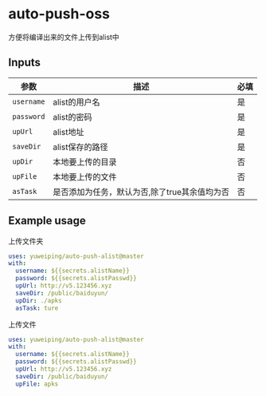 # auto-push-oss

方便将编译出来的文件上传到alist中

## Inputs

|参数|描述|必填|
|----|----|----|
|`username`|alist的用户名|是|
|`password`|alist的密码|是|
|`upUrl`|alist地址|是|
|`saveDir`|alist保存的路径|是|
|`upDir`|本地要上传的目录|否|
|`upFile`|本地要上传的文件|否|
|`asTask`|是否添加为任务，默认为否,除了true其余值均为否|否|

## Example usage

上传文件夹
```yaml
uses: yuweiping/auto-push-alist@master
with:
  username: ${{secrets.alistName}}
  password: ${{secrets.alistPasswd}}
  upUrl: http://v5.123456.xyz
  saveDir: /public/baiduyun/
  upDir: ./apks
  asTask: ture
```

上传文件
```yaml
uses: yuweiping/auto-push-alist@master
with:
  username: ${{secrets.alistName}}
  password: ${{secrets.alistPasswd}}
  upUrl: http://v5.123456.xyz
  saveDir: /public/baiduyun/
  upFile: apks
```